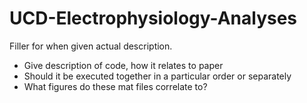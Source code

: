 # UCD-Electrophysiology-Analyses


Filler for when given actual description.

- Give description of code, how it relates to paper
- Should it be executed together in a particular order or separately
- What figures do these mat files correlate to?

